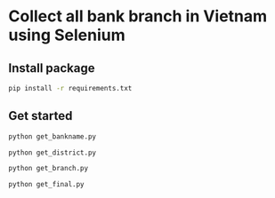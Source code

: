 # Collect all bank branch in Vietnam using Selenium

## Install package
```bash
pip install -r requirements.txt
```

## Get started

```bash
python get_bankname.py
```

```bash
python get_district.py
```

```bash
python get_branch.py
```

```bash
python get_final.py
```

